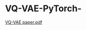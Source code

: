 # VQ-VAE-PyTorch-
[VQ-VAE paper.pdf](https://github.com/VaibhavDeshpande2199/VQ-VAE-PyTorch-/files/6262211/VQ-VAE.paper.pdf)
